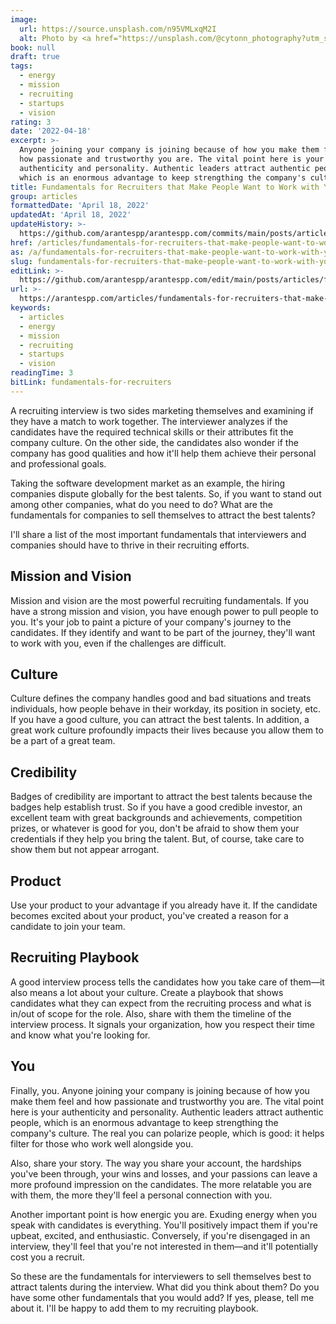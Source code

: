 ```yaml
---
image:
  url: https://source.unsplash.com/n95VMLxqM2I
  alt: Photo by <a href="https://unsplash.com/@cytonn_photography?utm_source=unsplash&utm_medium=referral&utm_content=creditCopyText">Cytonn Photography</a> on <a href="https://unsplash.com/s/photos/recruitment?utm_source=unsplash&utm_medium=referral&utm_content=creditCopyText">Unsplash</a>
book: null
draft: true
tags:
  - energy
  - mission
  - recruiting
  - startups
  - vision
rating: 3
date: '2022-04-18'
excerpt: >-
  Anyone joining your company is joining because of how you make them feel and
  how passionate and trustworthy you are. The vital point here is your
  authenticity and personality. Authentic leaders attract authentic people,
  which is an enormous advantage to keep strengthing the company's culture.
title: Fundamentals for Recruiters that Make People Want to Work with You
group: articles
formattedDate: 'April 18, 2022'
updatedAt: 'April 18, 2022'
updateHistory: >-
  https://github.com/arantespp/arantespp.com/commits/main/posts/articles/fundamentals-for-recruiters-that-make-people-want-to-work-with-you.md
href: /articles/fundamentals-for-recruiters-that-make-people-want-to-work-with-you
as: /a/fundamentals-for-recruiters-that-make-people-want-to-work-with-you
slug: fundamentals-for-recruiters-that-make-people-want-to-work-with-you
editLink: >-
  https://github.com/arantespp/arantespp.com/edit/main/posts/articles/fundamentals-for-recruiters-that-make-people-want-to-work-with-you.md
url: >-
  https://arantespp.com/articles/fundamentals-for-recruiters-that-make-people-want-to-work-with-you
keywords:
  - articles
  - energy
  - mission
  - recruiting
  - startups
  - vision
readingTime: 3
bitLink: fundamentals-for-recruiters
---
```


A recruiting interview is two sides marketing themselves and examining if they have a match to work together. The interviewer analyzes if the candidates have the required technical skills or their attributes fit the company culture. On the other side, the candidates also wonder if the company has good qualities and how it'll help them achieve their personal and professional goals.

Taking the software development market as an example, the hiring companies dispute globally for the best talents. So, if you want to stand out among other companies, what do you need to do? What are the fundamentals for companies to sell themselves to attract the best talents?

I'll share a list of the most important fundamentals that interviewers and companies should have to thrive in their recruiting efforts.

## Mission and Vision

Mission and vision are the most powerful recruiting fundamentals. If you have a strong mission and vision, you have enough power to pull people to you. It's your job to paint a picture of your company's journey to the candidates. If they identify and want to be part of the journey, they'll want to work with you, even if the challenges are difficult.

## Culture

Culture defines the company handles good and bad situations and treats individuals, how people behave in their workday, its position in society, etc. If you have a good culture, you can attract the best talents. In addition, a great work culture profoundly impacts their lives because you allow them to be a part of a great team.

## Credibility

Badges of credibility are important to attract the best talents because the badges help establish trust. So if you have a good credible investor, an excellent team with great backgrounds and achievements, competition prizes, or whatever is good for you, don't be afraid to show them your credentials if they help you bring the talent. But, of course, take care to show them but not appear arrogant.

## Product

Use your product to your advantage if you already have it. If the candidate becomes excited about your product, you've created a reason for a candidate to join your team.

## Recruiting Playbook

A good interview process tells the candidates how you take care of them—it also means a lot about your culture. Create a playbook that shows candidates what they can expect from the recruiting process and what is in/out of scope for the role. Also, share with them the timeline of the interview process. It signals your organization, how you respect their time and know what you're looking for.

## You

Finally, you. Anyone joining your company is joining because of how you make them feel and how passionate and trustworthy you are. The vital point here is your authenticity and personality. Authentic leaders attract authentic people, which is an enormous advantage to keep strengthing the company's culture. The real you can polarize people, which is good: it helps filter for those who work well alongside you.

Also, share your story. The way you share your account, the hardships you've been through, your wins and losses, and your passions can leave a more profound impression on the candidates. The more relatable you are with them, the more they'll feel a personal connection with you.

Another important point is how energic you are. Exuding energy when you speak with candidates is everything. You'll positively impact them if you're upbeat, excited, and enthusiastic. Conversely, if you're disengaged in an interview, they'll feel that you're not interested in them—and it'll potentially cost you a recruit.

So these are the fundamentals for interviewers to sell themselves best to attract talents during the interview. What did you think about them? Do you have some other fundamentals that you would add? If yes, please, tell me about it. I'll be happy to add them to my recruiting playbook.
